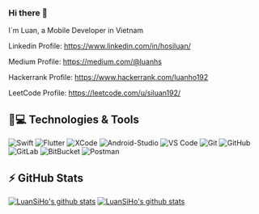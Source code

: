 ### Hi there 👋

I´m Luan, a Mobile Developer in Vietnam

Linkedin Profile: https://www.linkedin.com/in/hosiluan/

Medium Profile: https://medium.com/@luanhs

Hackerrank Profile: https://www.hackerrank.com/luanho192

LeetCode Profile: https://leetcode.com/u/siluan192/

## 🚀💻 Technologies & Tools

  ![Swift](https://img.shields.io/badge/Swift-black?style=flat-square&logo=Swift)
  ![Flutter](https://img.shields.io/badge/Flutter-black?style=flat-square&logo=Flutter)
  ![XCode](https://img.shields.io/badge/XCode-black?style=flat-square&logo=xcode)
  ![Android-Studio](https://img.shields.io/badge/-Android%20Studio-black?style=flat-square&logo=android-studio)
  ![VS Code](https://img.shields.io/badge/-VS%20Code-007ACC?style=flat-square&logo=visual-studio-code)
  ![Git](https://img.shields.io/badge/-Git-black?style=flat-square&logo=git)
  ![GitHub](https://img.shields.io/badge/-GitHub-181717?style=flat-square&logo=github)
  ![GitLab](https://img.shields.io/badge/-GitLab-FCA121?style=flat-square&logo=gitlab)
  ![BitBucket](https://img.shields.io/badge/-BitBucket-darkblue?style=flat-square&logo=bitbucket)
  ![Postman](https://img.shields.io/badge/Postman-black?style=flat-square&logo=postman)

## ⚡ GitHub Stats
[![LuanSiHo's github stats](https://github-readme-stats.vercel.app/api?username=LuanSiHo&theme=dark&show_icons=true)](https://github.com/LuanSiHo)
[![LuanSiHo's github stats](https://github-readme-stats.vercel.app/api/top-langs/?username=LuanSiHo&layout=compact&theme=dark&show_icons=true)](https://github.com/LuanSiHo)

